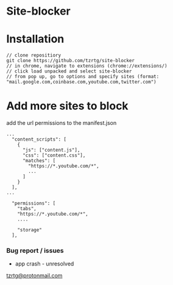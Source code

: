 # Site-blocker

<!-- # Components -->
<!-- ![diagram](assets/stay-focused-diagram.svg) -->

# Installation

```
// clone repositiory
git clone https://github.com/tzrtg/site-blocker
// in chrome, navigate to extensions (chrome://extensions/)
// click load unpacked and select site-blocker
// from pop up, go to options and specify sites (format: "mail.google.com,coinbase.com,youtube.com,twitter.com")
```

# Add more sites to block

add the url permissions to the manifest.json

```
...
  "content_scripts": [
    {
      "js": ["content.js"],
      "css": ["content.css"],
      "matches": [
        "https://*.youtube.com/*",
        ...
      ]
    }
  ],
...

  "permissions": [
    "tabs",
    "https://*.youtube.com/*",
    ....

    "storage"
  ],
```

### Bug report / issues
* app crash - unresolved

tzrtg@protonmail.com
